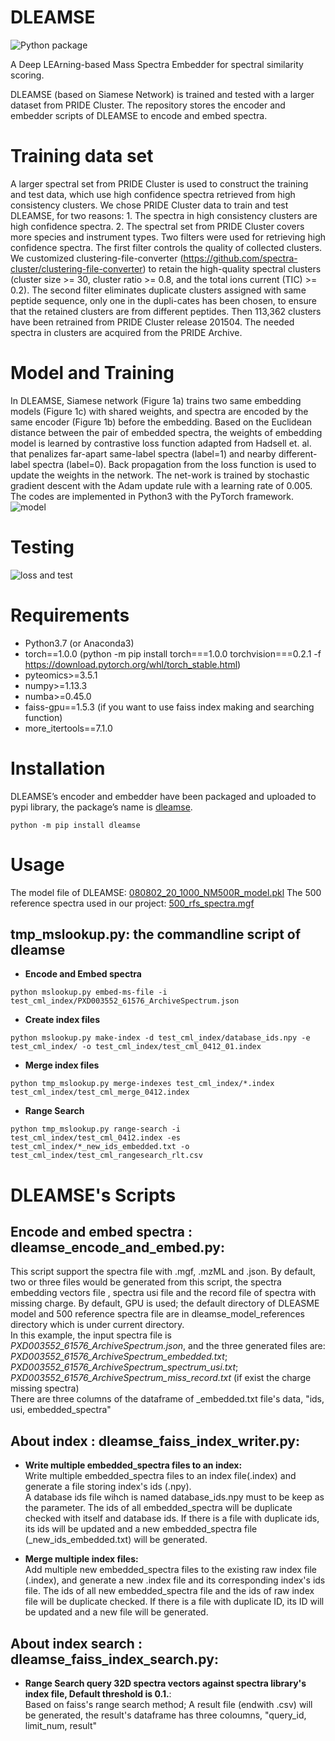 # DLEAMSE
![Python package](https://github.com/bigbio/DLEAMSE/workflows/Python%20package/badge.svg?branch=master)

A Deep LEArning-based Mass Spectra Embedder for spectral similarity scoring. 
  
DLEAMSE (based on Siamese Network) is trained and tested with a larger dataset from PRIDE Cluster. The repository stores the encoder and embedder scripts of DLEAMSE to encode and embed spectra.


# Training data set

A larger spectral set from PRIDE Cluster is used to construct the training and test data, which use high confidence spectra retrieved from high consistency clusters. We chose PRIDE Cluster data to train and test DLEAMSE, for two reasons: 1. The spectra in high consistency clusters are high confidence spectra. 2. The spectral set from PRIDE Cluster covers more species and instrument types. Two filters were used for retrieving high confidence spectra. The first filter controls the quality of collected clusters. We customized clustering-file-converter (https://github.com/spectra-cluster/clustering-file-converter) to retain the high-quality spectral clusters (cluster size >= 30, cluster ratio >= 0.8, and the total ions current (TIC) >= 0.2). The second filter eliminates duplicate clusters assigned with same peptide sequence, only one in the dupli-cates has been chosen, to ensure that the retained clusters are from different peptides. Then 113,362 clusters have been retrained from PRIDE Cluster release 201504. The needed spectra in clusters are acquired from the PRIDE Archive.


# Model and Training

In DLEAMSE, Siamese network (Figure 1a) trains two same embedding models (Figure 1c) with shared weights, and spectra are encoded by the same encoder (Figure 1b) before the embedding. Based on the Euclidean distance between the pair of embedded spectra, the weights of embedding model is learned by contrastive loss function adapted from Hadsell et. al. that penalizes far-apart same-label spectra (label=1) and nearby different-label spectra (label=0). Back propagation from the loss function is used to update the weights in the network. The net-work is trained by stochastic gradient descent with the Adam update rule with a learning rate of 0.005. The codes are implemented in Python3 with the PyTorch framework.
![model](https://github.com/bigbio/DLEAMSE/tree/master/src/dleamse/dleamse_model_references/model.png)


# Testing
![loss and test](https://github.com/bigbio/DLEAMSE/tree/master/src/dleamse/dleamse_model_references/loss_and_test.png)

# Requirements

- Python3.7 (or Anaconda3)
- torch==1.0.0 (python -m pip install torch===1.0.0 torchvision===0.2.1 -f https://download.pytorch.org/whl/torch_stable.html)
- pyteomics>=3.5.1
- numpy>=1.13.3
- numba>=0.45.0
- faiss-gpu==1.5.3 (if you want to use faiss index making and searching function)
- more_itertools==7.1.0


# Installation

DLEAMSE’s encoder and embedder have been packaged and uploaded to pypi library, the package’s name is [dleamse](https://pypi.org/project/dleamse/).

`python -m pip install dleamse`


# Usage

The model file of DLEAMSE: [080802_20_1000_NM500R_model.pkl](https://github.com/bigbio/DLEAMSE/tree/master/src/DLEAMSE/siamese_modle_reference)
The 500 reference spectra used in our project: [500_rfs_spectra.mgf](https://github.com/bigbio/DLEAMSE/tree/master/src/DLEAMSE/siamese_modle_reference)
## tmp_mslookup.py: the commandline script of dleamse<br>

* **Encode and Embed spectra** <br>
```
python mslookup.py embed-ms-file -i test_cml_index/PXD003552_61576_ArchiveSpectrum.json
```

* **Create index files** <br>
```
python mslookup.py make-index -d test_cml_index/database_ids.npy -e test_cml_index/ -o test_cml_index/test_cml_0412_01.index
```

* **Merge index files**<br>
```
python tmp_mslookup.py merge-indexes test_cml_index/*.index test_cml_index/test_cml_merge_0412.index
```

* **Range Search**<br>
```
python tmp_mslookup.py range-search -i test_cml_index/test_cml_0412.index -es test_cml_index/*_new_ids_embedded.txt -o test_cml_index/test_cml_rangesearch_rlt.csv
```


# DLEAMSE's Scripts

## **Encode and embed spectra : dleamse_encode_and_embed.py**:

This script support the spectra file with .mgf, .mzML and .json. By default, two or three files would be generated from this script, the spectra embedding vectors file , spectra usi file and the record file of spectra with missing charge. By default, GPU is used; the default directory of DLEASME model and 500 reference spectra file are in dleamse_model_references directory which is under current directory.<br>
In this example, the input spectra file is *PXD003552_61576_ArchiveSpectrum.json*, and the three generated files are: *PXD003552_61576_ArchiveSpectrum_embedded.txt*; *PXD003552_61576_ArchiveSpectrum_spectrum_usi.txt*; *PXD003552_61576_ArchiveSpectrum_miss_record.txt* (if exist the charge missing spectra) <br>
There are three columns of the dataframe of _embedded.txt file's data, "ids, usi, embedded_spectra"<br>

## **About index : dleamse_faiss_index_writer.py**:

* **Write multiple embedded_spectra files to an index:** <br>
Write multiple embedded_spectra files to an index file(.index) and generate a file storing index's ids (.npy).<br>
A database ids file wihch is named database_ids.npy must to be keep as the parameter. The ids of all embedded_spectra will be duplicate checked with itself and database ids. If there is a file with duplicate ids, its ids will be updated and a new embedded_spectra file (_new_ids_embedded.txt) will be generated.<br>


* **Merge multiple index files:** <br>
Add multiple new embedded_spectra files to the existing raw index file (.index), and generate a new .index file and its corresponding index's ids file.
The ids of all new embedded_spectra file and the ids of raw index file will be duplicate checked. If there is a file with duplicate ID, its ID will be updated and a new file will be generated.<br>


## **About index search : dleamse_faiss_index_search.py**:
* **Range Search query 32D spectra vectors against spectra library's index file, Default threshold is 0.1.**:<br>
Based on faiss's range search method; A result file (endwith .csv) will be generated, the result's dataframe has three coloumns, "query_id, limit_num, result"
